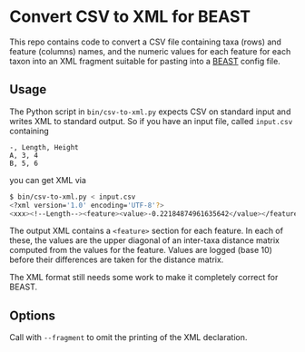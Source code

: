 # Convert CSV to XML for BEAST

This repo contains code to convert a CSV file containing taxa (rows) and
feature (columns) names, and the numeric values for each feature for each
taxon into an XML fragment suitable for pasting into a
[BEAST](http://beast.bio.ed.ac.uk/) config file.

## Usage

The Python script in `bin/csv-to-xml.py` expects CSV on standard input and
writes XML to standard output.  So if you have an input file, called
`input.csv` containing

```
-, Length, Height
A, 3, 4
B, 5, 6
```

you can get XML via

```sh
$ bin/csv-to-xml.py < input.csv
<?xml version='1.0' encoding='UTF-8'?>
<xxx><!--Length--><feature><value>-0.22184874961635642</value></feature><!--Height--><feature><value>-0.17609125905568124</value></feature></xxx>
```

The output XML contains a `<feature>` section for each feature. In each of
these, the values are the upper diagonal of an inter-taxa distance matrix
computed from the values for the feature. Values are logged (base 10)
before their differences are taken for the distance matrix.

The XML format still needs some work to make it completely correct for BEAST.

## Options

Call with `--fragment` to omit the printing of the XML declaration.

